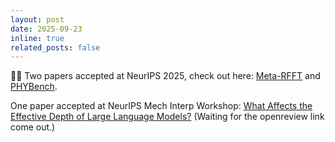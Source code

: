 ```yaml
---
layout: post
date: 2025-09-23
inline: true
related_posts: false
---
```


🥳🥳 Two papers accepted at NeurIPS 2025, check out here: [Meta-RFFT](https://arxiv.org/abs/2502.11525) and [PHYBench](http://export.arxiv.org/abs/2504.16074).

One paper accepted at NeurIPS Mech Interp Workshop: [What Affects the Effective Depth of Large Language Models?](https://docs.google.com/document/d/1jYDw-LfQPYupTnDgWzcdNzMbw15czm67Rzsfv8VouWo/edit?usp=sharing) (Waiting for the openreview link come out.)